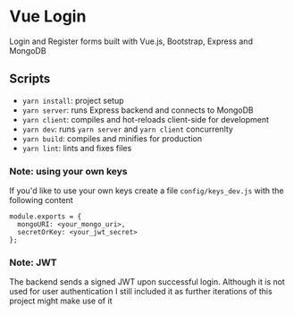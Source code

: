 # Vue Login

Login and Register forms built with Vue.js, Bootstrap, Express and MongoDB

## Scripts

- `yarn install`: project setup
- `yarn server`: runs Express backend and connects to MongoDB
- `yarn client`: compiles and hot-reloads client-side for development
- `yarn dev`: runs `yarn server` and `yarn client` concurrenlty
- `yarn build`: compiles and minifies for production
- `yarn lint`: lints and fixes files

### Note: using your own keys

If you'd like to use your own keys create a file `config/keys_dev.js` with the following content

```
module.exports = {
  mongoURI: <your_mongo_uri>,
  secretOrKey: <your_jwt_secret>
};
```

### Note: JWT

The backend sends a signed JWT upon successful login. Although it is not used for user authentication I still included it as further iterations of this project might make use of it
